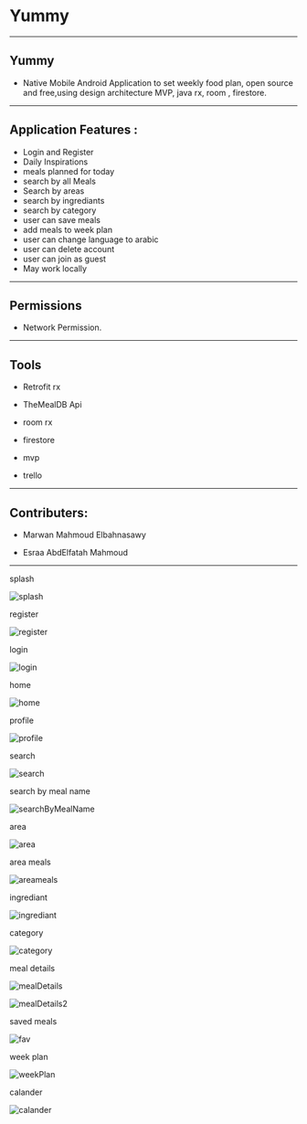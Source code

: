 # Yummy
<hr>

<h2>Yummy</h2>

- Native Mobile Android Application to set weekly food plan, open source and free,using design architecture MVP, java rx, room , firestore.

<hr>

<h2>Application Features :</h2>

-  Login and Register
-  Daily Inspirations 
-  meals planned for today 
-  search by all Meals 
-  Search by areas
-  search by ingrediants 
-  search by category
-  user can save meals 
- add meals to week plan 
- user can change language to arabic 
- user can delete account 
- user can join as guest 
- May work locally 
<hr>
<h2>Permissions</h2>

- Network Permission.

<hr>
<h2>Tools </h2>

- Retrofit rx 

- TheMealDB Api

- room rx 

- firestore 

- mvp 

- trello

<hr>
<h2>Contributers:</h2>

- Marwan Mahmoud Elbahnasawy

- Esraa AbdElfatah Mahmoud

<hr>
splash 

![splash](https://user-images.githubusercontent.com/86933863/215290971-72375e87-6023-4633-b766-34a368175908.jpg)  

register

![register](https://user-images.githubusercontent.com/86933863/215290975-814e4722-496b-4c59-8095-ffe6e3527ef8.jpg)

login

![login](https://user-images.githubusercontent.com/86933863/215291029-b96949c9-cd20-4774-a391-59b746f072a3.jpg)

home

![home](https://user-images.githubusercontent.com/86933863/215291036-43ef935d-d0d2-480d-8ba9-aea6b329be5c.jpg)

profile

![profile](https://user-images.githubusercontent.com/86933863/215291037-7ba1909d-e45f-4306-b2eb-be3e2425e5be.jpg)

search

![search](https://user-images.githubusercontent.com/86933863/215291045-c4f8ce04-fb12-4fa1-8c6b-dafba42a9c81.jpg)

search by meal name

![searchByMealName](https://user-images.githubusercontent.com/86933863/215291055-92f23954-deec-470b-a76a-5773e005ef70.jpg)

area

![area](https://user-images.githubusercontent.com/86933863/215291061-54649d68-7bde-420c-b29a-dcf149274968.jpg)

area meals 

![areameals](https://user-images.githubusercontent.com/86933863/215291074-b2015b39-b47c-4445-8282-954681376b85.jpg)

ingrediant

![ingrediant](https://user-images.githubusercontent.com/86933863/215291080-e59f2de5-ca2f-4f4d-b934-c8e4b11e1317.jpg)

category

![category](https://user-images.githubusercontent.com/86933863/215291082-ca0b3f3f-0855-4517-a51f-e7d95486fdfe.jpg)

meal details

![mealDetails](https://user-images.githubusercontent.com/86933863/215291086-de5e9248-7852-4d7f-9569-f30f1f8ecbeb.jpg)

![mealDetails2](https://user-images.githubusercontent.com/86933863/215291093-a11e8310-dd94-4620-bcd5-b7d3b8998cb7.jpg)

saved meals 

![fav](https://user-images.githubusercontent.com/86933863/215291106-2050fd9f-d601-4de7-8702-d6b116382f22.jpg)

week plan 

![weekPlan](https://user-images.githubusercontent.com/86933863/215291109-6bddf059-c971-4c25-a8cf-c42997bd67ad.jpg)

calander

![calander](https://user-images.githubusercontent.com/86933863/215291115-5b49f1ab-20c5-408b-9f26-a92128ee05a4.jpg)



